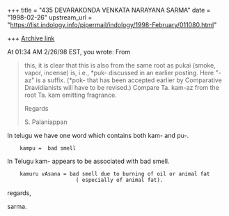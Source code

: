+++
title = "435 DEVARAKONDA VENKATA NARAYANA SARMA"
date = "1998-02-26"
upstream_url = "https://list.indology.info/pipermail/indology/1998-February/011080.html"

+++
[Archive link](https://list.indology.info/pipermail/indology/1998-February/011080.html)

At 01:34 AM 2/26/98 EST, you wrote:
 From
>this, it is clear that this is also from the same root as pukai (smoke,
vapor,
>incense) is, i.e., *puk- discussed in an earlier posting. Here "-az" is a
>suffix. (*pok- that has been accepted earlier by Comparative Dravidianists
>will have to be revised.) Compare Ta. kam-az from the root Ta. kam emitting
>fragrance.
>
>Regards
>
>S. Palaniappan
>
>

In telugu we have one word which contains both kam- and pu-.

        kampu =  bad smell

In Telugu kam- appears to be associated with bad smell.

        kamuru vAsana = bad smell due to burning of oil or animal fat
                          ( especially of animal fat).

regards,

sarma.



